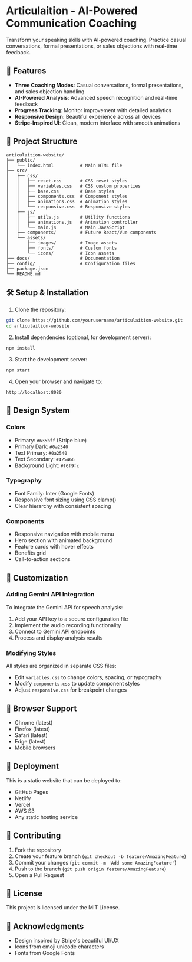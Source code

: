 # Articulaition - AI-Powered Communication Coaching

Transform your speaking skills with AI-powered coaching. Practice casual conversations, formal presentations, or sales objections with real-time feedback.

## 🚀 Features

- **Three Coaching Modes**: Casual conversations, formal presentations, and sales objection handling
- **AI-Powered Analysis**: Advanced speech recognition and real-time feedback
- **Progress Tracking**: Monitor improvement with detailed analytics
- **Responsive Design**: Beautiful experience across all devices
- **Stripe-Inspired UI**: Clean, modern interface with smooth animations

## 📁 Project Structure

```
articulaition-website/
├── public/
│   └── index.html          # Main HTML file
├── src/
│   ├── css/
│   │   ├── reset.css       # CSS reset styles
│   │   ├── variables.css   # CSS custom properties
│   │   ├── base.css        # Base styles
│   │   ├── components.css  # Component styles
│   │   ├── animations.css  # Animation styles
│   │   └── responsive.css  # Responsive styles
│   ├── js/
│   │   ├── utils.js        # Utility functions
│   │   ├── animations.js   # Animation controller
│   │   └── main.js         # Main JavaScript
│   ├── components/         # Future React/Vue components
│   └── assets/
│       ├── images/         # Image assets
│       ├── fonts/          # Custom fonts
│       └── icons/          # Icon assets
├── docs/                   # Documentation
├── config/                 # Configuration files
├── package.json
└── README.md
```

## 🛠️ Setup & Installation

1. Clone the repository:

```bash
git clone https://github.com/yourusername/articulaition-website.git
cd articulaition-website
```

2. Install dependencies (optional, for development server):

```bash
npm install
```

3. Start the development server:

```bash
npm start
```

4. Open your browser and navigate to:

```
http://localhost:8080
```

## 🎨 Design System

### Colors

- Primary: `#635bff` (Stripe blue)
- Primary Dark: `#0a2540`
- Text Primary: `#0a2540`
- Text Secondary: `#425466`
- Background Light: `#f6f9fc`

### Typography

- Font Family: Inter (Google Fonts)
- Responsive font sizing using CSS clamp()
- Clear hierarchy with consistent spacing

### Components

- Responsive navigation with mobile menu
- Hero section with animated background
- Feature cards with hover effects
- Benefits grid
- Call-to-action sections

## 🔧 Customization

### Adding Gemini API Integration

To integrate the Gemini API for speech analysis:

1. Add your API key to a secure configuration file
2. Implement the audio recording functionality
3. Connect to Gemini API endpoints
4. Process and display analysis results

### Modifying Styles

All styles are organized in separate CSS files:

- Edit `variables.css` to change colors, spacing, or typography
- Modify `components.css` to update component styles
- Adjust `responsive.css` for breakpoint changes

## 📱 Browser Support

- Chrome (latest)
- Firefox (latest)
- Safari (latest)
- Edge (latest)
- Mobile browsers

## 🚀 Deployment

This is a static website that can be deployed to:

- GitHub Pages
- Netlify
- Vercel
- AWS S3
- Any static hosting service

## 🤝 Contributing

1. Fork the repository
2. Create your feature branch (`git checkout -b feature/AmazingFeature`)
3. Commit your changes (`git commit -m 'Add some AmazingFeature'`)
4. Push to the branch (`git push origin feature/AmazingFeature`)
5. Open a Pull Request

## 📄 License

This project is licensed under the MIT License.

## 🙏 Acknowledgments

- Design inspired by Stripe's beautiful UI/UX
- Icons from emoji unicode characters
- Fonts from Google Fonts
